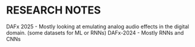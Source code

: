 # RESEARCH NOTES

DAFx 2025 - Mostly looking at emulating analog audio effects in the digital domain. (some datasets for ML or RNNs)
DAFx-2024 - Mostly RNNs and CNNs
